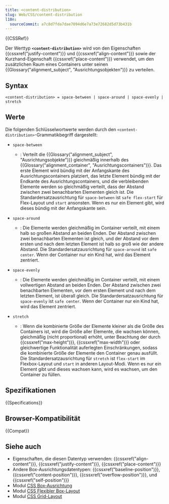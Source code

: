 ```yaml
---
title: <content-distribution>
slug: Web/CSS/content-distribution
l10n:
  sourceCommit: a7c8d7fda7dae7094d6e7a73e72682d5d73b431b
---
```


{{CSSRef}}

Der Werttyp **`<content-distribution>`** wird von den Eigenschaften {{cssxref("justify-content")}} und {{cssxref("align-content")}} sowie der Kurzhand-Eigenschaft {{cssxref("place-content")}} verwendet, um den zusätzlichen Raum eines Containers unter seinen {{Glossary("alignment_subject", "Ausrichtungsobjekten")}} zu verteilen.

## Syntax

```plain
<content-distribution> = space-between | space-around | space-evenly | stretch
```

## Werte

Die folgenden Schlüsselwortwerte werden durch den `<content-distribution>`-Grammatikbegriff dargestellt:

- `space-between`

  - : Verteilt die {{Glossary("alignment_subject", "Ausrichtungsobjekte")}} gleichmäßig innerhalb des {{Glossary("alignment_container", "Ausrichtungscontainers")}}. Das erste Element wird bündig mit der Anfangskante des Ausrichtungscontainers platziert, das letzte Element bündig mit der Endkante des Ausrichtungscontainers, und die verbleibenden Elemente werden so gleichmäßig verteilt, dass der Abstand zwischen zwei benachbarten Elementen gleich ist. Die Standardersatzausrichtung für `space-between` ist `safe flex-start` für Flex-Layout und `start` ansonsten. Wenn es nur ein Element gibt, wird dieses bündig mit der Anfangskante sein.

- `space-around`

  - : Die Elemente werden gleichmäßig im Container verteilt, mit einem halb so großen Abstand an beiden Enden. Der Abstand zwischen zwei benachbarten Elementen ist gleich, und der Abstand vor dem ersten und nach dem letzten Element ist halb so groß wie der andere Abstand. Die Standardersatzausrichtung für `space-around` ist `safe center`. Wenn der Container nur ein Kind hat, wird das Element zentriert.

- `space-evenly`

  - : Die Elemente werden gleichmäßig im Container verteilt, mit einem vollwertigen Abstand an beiden Enden. Der Abstand zwischen zwei benachbarten Elementen, vor dem ersten Element und nach dem letzten Element, ist überall gleich. Die Standardersatzausrichtung für `space-evenly` ist `safe center`. Wenn der Container nur ein Kind hat, wird das Element zentriert.

- `stretch`

  - : Wenn die kombinierte Größe der Elemente kleiner als die Größe des Containers ist, wird die Größe aller Elemente, die wachsen können, gleichmäßig (nicht proportional) erhöht, unter Beachtung der durch {{cssxref("max-height")}}, {{cssxref("max-width")}} oder gleichwertige Funktionalität auferlegten Einschränkungen, sodass die kombinierte Größe der Elemente den Container genau ausfüllt. Die Standardersatzausrichtung für `stretch` ist `flex-start` im Flexbox-Layout und `start` in anderen Layout-Modi. Wenn es nur ein Element gibt und dieses wachsen kann, wird es wachsen, um den Container zu füllen.

## Spezifikationen

{{Specifications}}

## Browser-Kompatibilität

{{Compat}}

## Siehe auch

- Eigenschaften, die diesen Datentyp verwenden: {{cssxref("align-content")}}, {{cssxref("justify-content")}}, {{cssxref("place-content")}}
- Andere Box-Ausrichtungsdatentypen: {{cssxref("baseline-position")}}, {{cssxref("content-position")}}, {{cssxref("overflow-position")}}, und {{cssxref("self-position")}}
- Modul [CSS Box-Ausrichtung](/de/docs/Web/CSS/CSS_box_alignment)
- Modul [CSS Flexibler Box-Layout](/de/docs/Web/CSS/CSS_flexible_box_layout)
- Modul [CSS Grid-Layout](/de/docs/Web/CSS/CSS_grid_layout)
